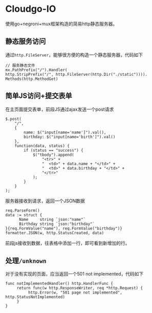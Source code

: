 # Cloudgo-IO

使用go+negroni+mux框架构造的简易http静态服务器。

## 静态服务访问

通过`http.FileServer`，能够很方便的构造一个静态服务器，代码如下

    // 服务静态文件
    mx.PathPrefix("/").Handler(
    http.StripPrefix("/", http.FileServer(http.Dir("./static")))).
    Methods(http.MethodGet)

## 简单JS访问+提交表单

在主页面提交表单，前段JS通过ajax发送一个post请求

    $.post(
        "/",
        {
            name: $("input[name='name']").val(),
            birthday: $("input[name='birth']").val()
        },
        function(data, status) {
            if (status == "success") {
                $("tbody").append(
                    "<tr>" +
                    "  <td>" + data.name + "</td>" +
                    "  <td>" + data.birthday + "</td>" +
                    "</tr>"
                );
            }
        }
    );

服务器接收到请求，返回一个JSON数据

    req.ParseForm()
    data := struct {
    	  Name     string `json:"name"`
    	  Birthday string `json:"birthday"`
    }{req.FormValue("name"), req.FormValue("birthday")}
    formatter.JSON(w, http.StatusCreated, data)

前段js接收到数据，往表格中添加一行，即可看到新增加的行。

## 处理`/unknown`

对于没有实现的页面，应当返回一个501 not implemented，代码如下


    func notImplementedHandler() http.HandlerFunc {
    	 return func(w http.ResponseWriter, req *http.Request) {
    		  http.Error(w, "501 page not implemented", http.StatusNotImplemented)
    	 }
    }
